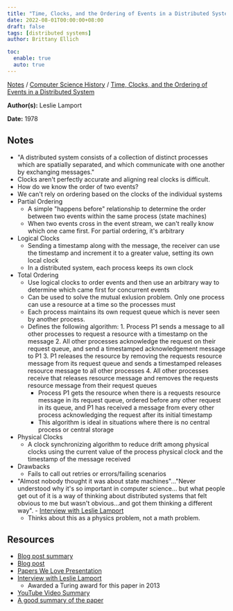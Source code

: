 ```yaml
---
title: "Time, Clocks, and the Ordering of Events in a Distributed System"
date: 2022-08-01T00:00:00+08:00
draft: false
tags: [distributed systems]
author: Brittany Ellich

toc:
  enable: true
  auto: true
---
```


[Notes](../../notes) / [Computer Science History](../../content/7-computer-science-history) / [Time, Clocks, and the Ordering of Events in a Distributed System](./)

**Author(s):** Leslie Lamport

**Date:** 1978

## Notes

* "A distributed system consists of a collection of distinct processes which are spatially separated, and which communicate with one another by exchanging messages."
* Clocks aren't perfectly accurate and aligning real clocks is difficult.
* How do we know the order of two events?
* We can't rely on ordering based on the clocks of the individual systems
* Partial Ordering
  * A simple "happens before" relationship to determine the order between two events within the same process (state machines)
  * When two events cross in the event stream, we can't really know which one came first. For partial ordering, it's arbitrary
* Logical Clocks
  * Sending a timestamp along with the message, the receiver can use the timestamp and increment it to a greater value, setting its own local clock
  * In a distributed system, each process keeps its own clock
* Total Ordering
  * Use logical clocks to order events and then use an arbitrary way to determine which came first for concurrent events
  * Can be used to solve the mutual exlusion problem. Only one process can use a resource at a time so the processes must
  * Each process maintains its own request queue which is never seen by another process.
  * Defines the following algorithm:
        1. Process P1 sends a message to all other processes to request a resource with a timestamp on the message
        2. All other processes acknowledge the request on their request queue, and send a timestamped acknowledgement message to P1
        3. P1 releases the resource by removing the requests resource message from its request queue and sends a timestamped releases resource message to all other processes
        4. All other processes receive that releases resource message and removes the requests resource message from their request queues
    * Process P1 gets the resource when there is a requests resource message in its request queue, ordered before any other request in its queue, and P1 has received a message from every other process acknowledging the request after its initial timestamp
    * This algorithm is ideal in situations where there is no central process or central storage
* Physical Clocks
  * A clock synchronizing algorithm to reduce drift among physical clocks using the current value of the process physical clock and the timestamp of the message received
* Drawbacks
  * Fails to call out retries or errors/failing scenarios
* "Almost nobody thought it was about state machines"..."Never understood why it's so important in computer science... but what people get out of it is a way of thinking about distributed systems that felt obvious to me but wasn't obvious...and got them thinking a different way". - [Interview with Leslie Lamport](https://www.youtube.com/watch?v=nfRouGH0oMg)
  * Thinks about this as a physics problem, not a math problem.

## Resources

* [Blog post summary](https://pages.cs.wisc.edu/~swift/classes/cs739-fa14/blog/2014/09/time_clocks_and_the_ordering_o.html)
* [Blog post](https://vaibhavsingh1993.github.io/blog/2019/01/19/review_time_clocks/)
* [Papers We Love Presentation](https://www.youtube.com/watch?v=hK6m6WBk-d8)
* [Interview with Leslie Lamport](https://www.youtube.com/watch?v=nfRouGH0oMg)
  * Awarded a Turing award for this paper in 2013
* [YouTube Video Summary](https://www.youtube.com/watch?v=ummQWQgkWOA)
* [A good summary of the paper](https://www.ics.uci.edu/~cs230/reading/time.pdf)
